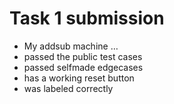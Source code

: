 # Task 1 submission

* My addsub machine …
* passed the public test cases
* passed selfmade edgecases
* has a working reset button
* was labeled correctly
